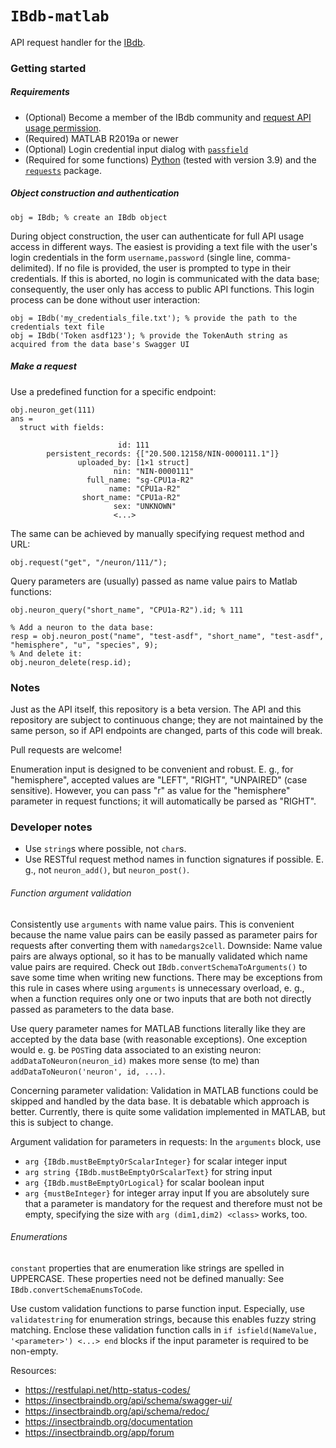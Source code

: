 # `IBdb-matlab`
API request handler for the [IBdb](https://insectbraindb.org).

### Getting started
##### Requirements
- (Optional) Become a member of the IBdb community and [request API usage permission](https://insectbraindb.org/app/about/api).
- (Required) MATLAB R2019a or newer
- (Optional) Login credential input dialog with [`passfield`](https://github.com/okomarov/passfield)
- (Required for some functions) [Python](https://python.org) (tested with version 3.9) and the [`requests`](https://docs.python-requests.org/) package.

##### Object construction and authentication
```
obj = IBdb; % create an IBdb object
```

During object construction, the user can authenticate for full API usage access in different ways. The easiest is providing a text file with the user's login credentials in the form `username,password` (single line, comma-delimited). If no file is provided, the user is prompted to type in their credentials. If this is aborted, no login is communicated with the data base; consequently, the user only has access to public API functions. This login process can be done without user interaction:
```
obj = IBdb('my_credentials_file.txt'); % provide the path to the credentials text file
obj = IBdb('Token asdf123'); % provide the TokenAuth string as acquired from the data base's Swagger UI
```

##### Make a request
Use a predefined function for a specific endpoint:
```
obj.neuron_get(111)
ans =
  struct with fields:

                        id: 111
        persistent_records: {["20.500.12158/NIN-0000111.1"]}
               uploaded_by: [1×1 struct]
                       nin: "NIN-0000111"
                 full_name: "sg-CPU1a-R2"
                      name: "CPU1a-R2"
                short_name: "CPU1a-R2"
                       sex: "UNKNOWN"
                       <...>
```

The same can be achieved by manually specifying request method and URL:
```
obj.request("get", "/neuron/111/");
```

Query parameters are (usually) passed as name value pairs to Matlab functions:
```
obj.neuron_query("short_name", "CPU1a-R2").id; % 111

% Add a neuron to the data base:
resp = obj.neuron_post("name", "test-asdf", "short_name", "test-asdf", "hemisphere", "u", "species", 9);
% And delete it:
obj.neuron_delete(resp.id);
```

### Notes
Just as the API itself, this repository is a beta version. The API and this repository are subject to continuous change; they are not maintained by the same person, so if API endpoints are changed, parts of this code will break.

Pull requests are welcome!

Enumeration input is designed to be convenient and robust. E. g., for "hemisphere", accepted values are "LEFT", "RIGHT", "UNPAIRED" (case sensitive). However, you can pass "r" as value for the "hemisphere" parameter in request functions; it will automatically be parsed as "RIGHT".

### Developer notes
- Use `string`s where possible, not `char`s.
- Use RESTful request method names in function signatures if possible. E. g., not `neuron_add()`, but `neuron_post()`.

###### Function argument validation
Consistently use `arguments` with name value pairs. This is convenient because the name value pairs can be easily passed as parameter pairs for requests after converting them with `namedargs2cell`. Downside: Name value pairs are always optional, so it has to be manually validated which name value pairs are required. Check out `IBdb.convertSchemaToArguments()` to save some time when writing new functions. There may be exceptions from this rule in cases where using `arguments` is unnecessary overload, e. g., when a function requires only one or two inputs that are both not directly passed as parameters to the data base.

Use query parameter names for MATLAB functions literally like they are accepted by the data base (with reasonable exceptions). One exception would e. g. be `POST`ing data associated to an existing neuron: `addDataToNeuron(neuron_id)` makes more sense (to me) than `addDataToNeuron('neuron', id, ...)`.

Concerning parameter validation: Validation in MATLAB functions could be skipped and handled by the data base. It is debatable which approach is better. Currently, there is quite some validation implemented in MATLAB, but this is subject to change.

Argument validation for parameters in requests: In the `arguments` block, use
- `arg {IBdb.mustBeEmptyOrScalarInteger}` for scalar integer input
- `arg string {IBdb.mustBeEmptyOrScalarText}` for string input
- `arg {IBdb.mustBeEmptyOrLogical}` for scalar boolean input
- `arg {mustBeInteger}` for integer array input
If you are absolutely sure that a parameter is mandatory for the request and therefore must not be empty, specifying the size with `arg (dim1,dim2) <class>` works, too.

###### Enumerations
`constant` properties that are enumeration like strings are spelled in UPPERCASE. These properties need not be defined manually: See `IBdb.convertSchemaEnumsToCode`.

Use custom validation functions to parse function input. Especially, use `validatestring` for enumeration strings, because this enables fuzzy string matching. Enclose these validation function calls in `if isfield(NameValue, '<parameter>') <...> end` blocks if the input parameter is required to be non-empty.

Resources:
- https://restfulapi.net/http-status-codes/
- https://insectbraindb.org/api/schema/swagger-ui/
- https://insectbraindb.org/api/schema/redoc/
- https://insectbraindb.org/documentation
- https://insectbraindb.org/app/forum
